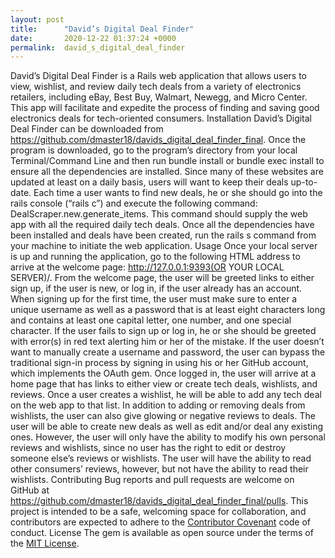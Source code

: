 ```yaml
---
layout: post
title:      "David’s Digital Deal Finder"
date:       2020-12-22 01:37:24 +0000
permalink:  david_s_digital_deal_finder
---
```


David’s Digital Deal Finder is a Rails web application that allows users to view, wishlist, and review daily tech deals from a variety of electronics retailers, including eBay, Best Buy, Walmart, Newegg, and Micro Center. This app will facilitate and expedite the process of finding and saving good electronics deals for tech-oriented consumers.
Installation
David’s Digital Deal Finder can be downloaded from https://github.com/dmaster18/davids_digital_deal_finder_final. Once the program is downloaded, go to the program’s directory from your local Terminal/Command Line and then run bundle install or bundle exec install to ensure all the dependencies are installed. Since many of these websites are updated at least on a daily basis, users will want to keep their deals up-to-date. Each time a user wants to find new deals, he or she should go into the rails console (“rails c”) and execute the following command: DealScraper.new.generate_items. This command should supply the web app with all the required daily tech deals.
Once all the dependencies have been installed and deals have been created, run the rails s command from your machine to initiate the web application.
Usage
Once your local server is up and running the application, go to the following HTML address to arrive at the welcome page: http://127.0.0.1:9393(OR YOUR LOCAL SERVER)/. From the welcome page, the user will be greeted links to either sign up, if the user is new, or log in, if the user already has an account. When signing up for the first time, the user must make sure to enter a unique username as well as a password that is at least eight characters long and contains at least one capital letter, one number, and one special character. If the user fails to sign up or log in, he or she should be greeted with error(s) in red text alerting him or her of the mistake. If the user doesn’t want to manually create a username and password, the user can bypass the traditional sign-in process by signing in using his or her GitHub account, which implements the OAuth gem.
Once logged in, the user will arrive at a home page that has links to either view or create tech deals, wishlists, and reviews. Once a user creates a wishlist, he will be able to add any tech deal on the web app to that list. In addition to adding or removing deals from wishlists, the user can also give glowing or negative reviews to deals. The user will be able to create new deals as well as edit and/or deal any existing ones. However, the user will only have the ability to modify his own personal reviews and wishlists, since no user has the right to edit or destroy someone else’s reviews or wishlists. The user will have the ability to read other consumers’ reviews, however, but not have the ability to read their wishlists.
Contributing
Bug reports and pull requests are welcome on GitHub at https://github.com/dmaster18/davids_digital_deal_finder_final/pulls. This project is intended to be a safe, welcoming space for collaboration, and contributors are expected to adhere to the [Contributor Covenant](http://contributor-covenant.org) code of conduct.
License
The gem is available as open source under the terms of the [MIT License](https://opensource.org/licenses/MIT).
